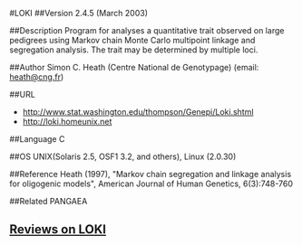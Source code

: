 #LOKI
##Version
2.4.5 (March 2003)

##Description
Program for analyses a quantitative trait observed on large pedigrees using Markov chain Monte Carlo multipoint linkage and segregation analysis. The trait may be determined by multiple loci.

##Author
Simon C. Heath (Centre National de Genotypage) (email: heath@cng.fr)

##URL
* http://www.stat.washington.edu/thompson/Genepi/Loki.shtml
* http://loki.homeunix.net

##Language
C

##OS
UNIX(Solaris 2.5, OSF1 3.2, and others), Linux (2.0.30)

##Reference
Heath (1997), "Markov chain segregation and linkage analysis for oligogenic models", American Journal of Human Genetics, 6(3):748-760

##Related
PANGAEA


## [Reviews on LOKI](https://github.com/gaow/genetic-analysis-software/issues/284)